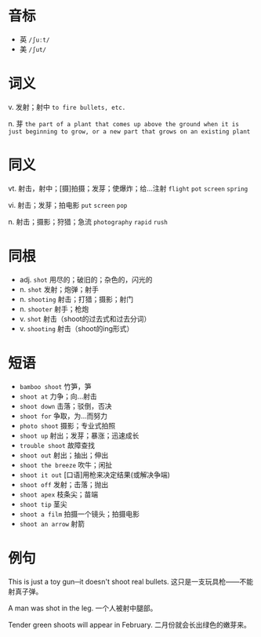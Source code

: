 # 音标

- 英 `/ʃuːt/`
- 美 `/ʃut/`

# 词义

v. 发射；射中
`to fire bullets, etc.`

n. 芽
`the part of a plant that comes up above the ground when it is just beginning to grow, or a new part that grows on an existing plant`

# 同义

vt. 射击，射中；[摄]拍摄；发芽；使爆炸；给…注射
`flight` `pot` `screen` `spring`

vi. 射击；发芽；拍电影
`put` `screen` `pop`

n. 射击；摄影；狩猎；急流
`photography` `rapid` `rush`

# 同根

- adj. `shot` 用尽的；破旧的；杂色的，闪光的
- n. `shot` 发射；炮弹；射手
- n. `shooting` 射击；打猎；摄影；射门
- n. `shooter` 射手；枪炮
- v. `shot` 射击（shoot的过去式和过去分词）
- v. `shooting` 射击（shoot的ing形式）

# 短语

- `bamboo shoot` 竹笋，笋
- `shoot at` 力争；向…射击
- `shoot down` 击落；驳倒，否决
- `shoot for` 争取，为…而努力
- `photo shoot` 摄影；专业式拍照
- `shoot up` 射出；发芽；暴涨；迅速成长
- `trouble shoot` 故障查找
- `shoot out` 射出；抽出；伸出
- `shoot the breeze` 吹牛；闲扯
- `shoot it out` [口语]用枪来决定结果(或解决争端)
- `shoot off` 发射；击落；抛出
- `shoot apex` 枝条尖；苗端
- `shoot tip` 茎尖
- `shoot a film` 拍摄一个镜头；拍摄电影
- `shoot an arrow` 射箭

# 例句

This is just a toy gun─it doesn't shoot real bullets.
这只是一支玩具枪——不能射真子弹。

A man was shot in the leg.
一个人被射中腿部。

Tender green shoots will appear in February.
二月份就会长出绿色的嫩芽来。



